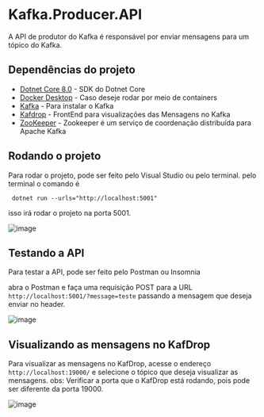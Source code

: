 # Kafka.Producer.API

A API de produtor do Kafka é responsável por enviar mensagens para um tópico do Kafka.

## Dependências do projeto

- [Dotnet Core 8.0](https://dotnet.microsoft.com/download/dotnet/3.1) - SDK do Dotnet Core
- [Docker Desktop](https://www.docker.com/products/docker-desktop) - Caso deseje rodar por meio de containers
- [Kafka](https://kafka.apache.org/quickstart) - Para instalar o Kafka
- [Kafdrop](https://github.com/obsidiandynamics/kafdrop) - FrontEnd para visualizações das Mensagens no Kafka
- [ZooKeeper](https://zookeeper.apache.org/) - Zookeeper é um serviço de coordenação distribuída para Apache Kafka


## Rodando o projeto

Para rodar o projeto, pode ser feito pelo Visual Studio ou pelo terminal.
pelo terminal o comando é 

```
 dotnet run --urls="http://localhost:5001"
```

isso irá rodar o projeto na porta 5001.

![image](https://github.com/WillMarciano/Kafka.Producer.API/assets/34887614/e95775be-992b-48ef-9b26-aa7046f66302)


## Testando a API

Para testar a API, pode ser feito pelo Postman ou Insomnia

abra o Postman e faça uma requisição POST para a URL `http://localhost:5001/?message=teste` passando a mensagem que deseja enviar no header.

![image](https://github.com/WillMarciano/Kafka.Producer.API/assets/34887614/f4423fef-282f-43d7-9f4d-4309acabb4c0)


## Visualizando as mensagens no KafDrop

Para visualizar as mensagens no KafDrop, acesse o endereço `http://localhost:19000/` e selecione o tópico que deseja visualizar as mensagens.
obs: Verificar a porta que o KafDrop está rodando, pois pode ser diferente da porta 19000.

![image](https://github.com/WillMarciano/Kafka.Producer.API/assets/34887614/b6830325-362f-4f35-8e8e-98b38f8fd3a2)



